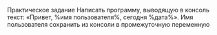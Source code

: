 Практическое задание
Написать программу, выводящую в консоль текст: «Привет, %имя пользователя%, сегодня %дата%».
Имя пользователя сохранить из консоли в промежуточную переменную